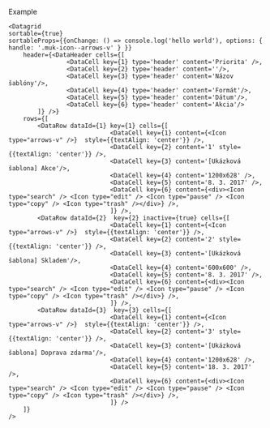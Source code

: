 Example
    
    <Datagrid 
    sortable={true}
    sortableProps={{onChange: () => console.log('hello world'), options: { handle: '.muk-icon--arrows-v' } }}
        header={<DataHeader cells={[
                    <DataCell key={1} type='header' content='Priorita' />, 
                    <DataCell key={2} type='header' content=''/>,
                    <DataCell key={3} type='header' content='Názov šablóny'/>,
                    <DataCell key={4} type='header' content='Formát'/>,
                    <DataCell key={5} type='header' content='Dátum'/>,
                    <DataCell key={6} type='header' content='Akcia'/>
            ]} />}
        rows={[
            <DataRow dataId={1} key={1} cells={[
                                <DataCell key={1} content={<Icon type="arrows-v" />}  style={{textAlign: 'center'}} />,
                                <DataCell key={2} content='1' style={{textAlign: 'center'}} />,
                                <DataCell key={3} content='[Ukázková šablona] Akce'/>,
                                <DataCell key={4} content='1200x628' />,
                                <DataCell key={5} content='8. 3. 2017' />,
                                <DataCell key={6} content={<div><Icon type="search" /> <Icon type="edit" /> <Icon type="pause" /> <Icon type="copy" /> <Icon type="trash" /></div>} />,
                                ]} />,
            <DataRow dataId={2}  key={2} inactive={true} cells={[
                                <DataCell key={1} content={<Icon type="arrows-v" />}  style={{textAlign: 'center'}} />,
                                <DataCell key={2} content='2' style={{textAlign: 'center'}} />,
                                <DataCell key={3} content='[Ukázková šablona] Skladem'/>,
                                <DataCell key={4} content='600x600' />,
                                <DataCell key={5} content='8. 3. 2017' />,
                                <DataCell key={6} content={<div><Icon type="search" /> <Icon type="edit" /> <Icon type="pause" /> <Icon type="copy" /> <Icon type="trash" /></div>} />,
                                ]} />,
            <DataRow dataId={3}  key={3} cells={[
                                <DataCell key={1} content={<Icon type="arrows-v" />}  style={{textAlign: 'center'}} />,
                                <DataCell key={2} content='3' style={{textAlign: 'center'}} />,
                                <DataCell key={3} content='[Ukázková šablona] Doprava zdarma'/>,
                                <DataCell key={4} content='1200x628' />,
                                <DataCell key={5} content='18. 3. 2017' />,
                                <DataCell key={6} content={<div><Icon type="search" /> <Icon type="edit" /> <Icon type="pause" /> <Icon type="copy" /> <Icon type="trash" /></div>} />,
                                ]} />
        ]}
    />